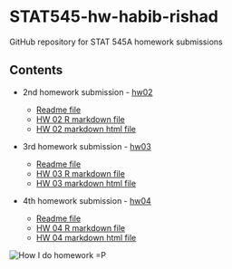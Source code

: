 # STAT545-hw-habib-rishad
GitHub repository for STAT 545A homework submissions


## Contents
- 2nd homework submission - [hw02](hw02)
  + [Readme file](hw02/README.md)
  + [HW 02 R markdown file](hw02/hw02.Rmd)
  + [HW 02 markdown html file](hw02/hw02.md)
  
- 3rd homework submission - [hw03](hw03)
  + [Readme file](hw03/README.md)
  + [HW 03 R markdown file](hw03/hw03.Rmd)
  + [HW 03 markdown html file](hw03/hw03.md)
  
- 4th homework submission - [hw04](hw04)
  + [Readme file](hw04/README.md)
  + [HW 04 R markdown file](hw04/hw04.Rmd)
  + [HW 04 markdown html file](hw04/hw04.md)
  

![How I do homework =P](https://i.pinimg.com/originals/08/0f/4c/080f4c345ee2595b70b2ec4cdfcf1980.jpg)